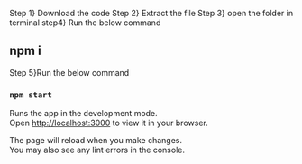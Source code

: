 Step 1}  Download the code
Step 2} Extract the file
Step 3} open the folder in terminal
step4} Run the below command 
## npm i

Step 5}Run the below command
### `npm start`

Runs the app in the development mode.\
Open [http://localhost:3000](http://localhost:3000) to view it in your browser.

The page will reload when you make changes.\
You may also see any lint errors in the console.


